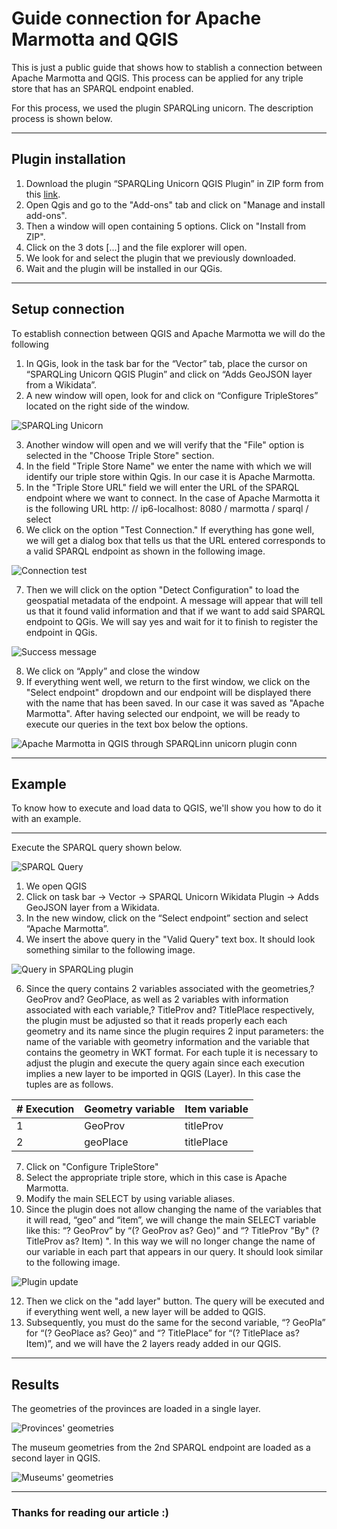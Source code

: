 # Guide connection for Apache Marmotta and QGIS
This is just a public guide that shows how to stablish a connection between Apache Marmotta and QGIS. This process can be applied for any triple store that has an SPARQL endpoint enabled.

For this process, we used the plugin SPARQLing unicorn. The description process is shown below.

---
## Plugin installation

1. Download the plugin “SPARQLing Unicorn QGIS Plugin” in ZIP form from this [link](https://plugins.qgis.org/plugins/sparqlunicorn/).
2. Open Qgis and go to the "Add-ons" tab and click on "Manage and install add-ons".
3. Then a window will open containing 5 options. Click on "Install from ZIP".
4. Click on the 3 dots [...] and the file explorer will open.
5. We look for and select the plugin that we previously downloaded.
6. Wait and the plugin will be installed in our QGis.

---
## Setup connection

To establish connection between QGIS and Apache Marmotta we will do the following
1. In QGis, look in the task bar for the “Vector” tab, place the cursor on “SPARQLing Unicorn QGIS Plugin” and click on “Adds GeoJSON layer from a Wikidata”.
2. A new window will open, look for and click on “Configure TripleStores” located on the right side of the window.

![SPARQLing Unicorn](https://user-images.githubusercontent.com/46234487/141689686-770f48e4-36d0-4555-b41d-5ea331a31fef.png)

3. Another window will open and we will verify that the "File" option is selected in the "Choose Triple Store" section.
4. In the field "Triple Store Name" we enter the name with which we will identify our triple store within Qgis. In our case it is Apache Marmotta.
5. In the "Triple Store URL" field we will enter the URL of the SPARQL endpoint where we want to connect. In the case of Apache Marmotta it is the following URL http: // ip6-localhost: 8080 / marmotta / sparql / select
6. We click on the option "Test Connection." If everything has gone well, we will get a dialog box that tells us that the URL entered corresponds to a valid SPARQL endpoint as shown in the following image.

![Connection test](https://user-images.githubusercontent.com/46234487/141689730-4d9ae2f6-f04f-4696-a146-85cbedd825f9.png)

7. Then we will click on the option "Detect Configuration" to load the geospatial metadata of the endpoint. A message will appear that will tell us that it found valid information and that if we want to add said SPARQL endpoint to QGis. We will say yes and wait for it to finish to register the endpoint in QGis.

![Success message](https://user-images.githubusercontent.com/46234487/141689758-c475ffc8-c02e-41f0-bc93-5714598d41be.png)


8. We click on “Apply” and close the window
9. If everything went well, we return to the first window, we click on the "Select endpoint" dropdown and our endpoint will be displayed there with the name that has been saved. In our case it was saved as "Apache Marmotta". After having selected our endpoint, we will be ready to execute our queries in the text box below the options.

![Apache Marmotta in QGIS through SPARQLinn unicorn plugin conn](https://user-images.githubusercontent.com/46234487/141689794-e5941d7f-837d-4ce2-8fce-66a72033ed1a.png)

---
## Example
To know how to execute and load data to QGIS, we'll show you how to do it with an example.

---

Execute the SPARQL query shown below.

![SPARQL Query](https://user-images.githubusercontent.com/46234487/141689998-f35abd71-c8a5-4162-90f0-ac14d8a0bbf5.png)

1. We open QGIS
2. Click on task bar -> Vector -> SPARQL Unicorn Wikidata Plugin -> Adds GeoJSON layer from a Wikidata.
3. In the new window, click on the “Select endpoint” section and select “Apache Marmotta”.
4. We insert the above query in the "Valid Query" text box. It should look something similar to the following image.

![Query in SPARQLing plugin](https://user-images.githubusercontent.com/46234487/141690058-d326335c-5c0a-4d6a-8fc9-b999cb11ad9c.png)

6. Since the query contains 2 variables associated with the geometries,? GeoProv and? GeoPlace, as well as 2 variables with information associated with each variable,? TitleProv and? TitlePlace respectively, the plugin must be adjusted so that it reads properly each each geometry and its name since the plugin requires 2 input parameters: the name of the variable with geometry information and the variable that contains the geometry in WKT format. For each tuple it is necessary to adjust the plugin and execute the query again since each execution implies a new layer to be imported in QGIS (Layer). In this case the tuples are as follows.


| # Execution | Geometry variable | Item variable
| --- | --- | --- |
| 1 |	GeoProv |	titleProv |
| 2 |	geoPlace | titlePlace |

7. Click on "Configure TripleStore"
8. Select the appropriate triple store, which in this case is Apache Marmotta.
9. Modify the main SELECT by using variable aliases.
10. Since the plugin does not allow changing the name of the variables that it will read, “geo” and “item”, we will change the main SELECT variable like this: “? GeoProv” by “(? GeoProv as? Geo)” and “? TitleProv "By" (? TitleProv as? Item) ". In this way we will no longer change the name of our variable in each part that appears in our query. It should look similar to the following image.

![Plugin update](https://user-images.githubusercontent.com/46234487/141690400-62857fbd-12eb-445a-a2e9-4bf83152dfa2.png)


12. Then we click on the "add layer" button. The query will be executed and if everything went well, a new layer will be added to QGIS.
13. Subsequently, you must do the same for the second variable, “? GeoPla” for “(? GeoPlace as? Geo)” and “? TitlePlace” for “(? TitlePlace as? Item)”, and we will have the 2 layers ready added in our QGIS.


 ---
 ## Results
 
 The geometries of the provinces are loaded in a single layer.
 
 ![Provinces' geometries](https://user-images.githubusercontent.com/46234487/141690441-43d5c2fa-99af-44b7-bb36-728c156771b5.png)


The museum geometries from the 2nd SPARQL endpoint are loaded as a second layer in QGIS.

![Museums' geometries](https://user-images.githubusercontent.com/46234487/141690460-c6a0fbb8-97c0-4edb-8c9b-3bd753d1ea27.png)


---
### Thanks for reading our article :)
